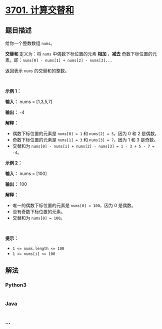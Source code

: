 # [3701. 计算交替和](https://leetcode.cn/problems/compute-alternating-sum)

## 题目描述

<!-- 这里写题目描述 -->

<p>给你一个整数数组 <code>nums</code>。</p>

<p><strong>交替和&nbsp;</strong>定义为：将 <code>nums</code> 中偶数下标位置的元素&nbsp;<strong>相加&nbsp;</strong>，<strong>减去</strong> 奇数下标位置的元素。即：<code>nums[0] - nums[1] + nums[2] - nums[3]...</code></p>

<p>返回表示 <code>nums</code> 的交替和的整数。</p>

<p>&nbsp;</p>

<p><strong class="example">示例 1：</strong></p>

<div class="example-block">
<p><strong>输入：</strong> <span class="example-io">nums = [1,3,5,7]</span></p>

<p><strong>输出：</strong> <span class="example-io">-4</span></p>

<p><strong>解释：</strong></p>

<ul>
	<li>偶数下标位置的元素是 <code>nums[0] = 1</code> 和 <code>nums[2] = 5</code>，因为 0 和 2 是偶数。</li>
	<li>奇数下标位置的元素是 <code>nums[1] = 3</code> 和 <code>nums[3] = 7</code>，因为 1 和 3 是奇数。</li>
	<li>交替和为 <code>nums[0] - nums[1] + nums[2] - nums[3] = 1 - 3 + 5 - 7 = -4</code>。</li>
</ul>
</div>

<p><strong class="example">示例 2：</strong></p>

<div class="example-block">
<p><strong>输入：</strong> <span class="example-io">nums = [100]</span></p>

<p><strong>输出：</strong> <span class="example-io">100</span></p>

<p><strong>解释：</strong></p>

<ul>
	<li>唯一的偶数下标位置的元素是 <code>nums[0] = 100</code>，因为 0 是偶数。</li>
	<li>没有奇数下标位置的元素。</li>
	<li>交替和为 <code>nums[0] = 100</code>。</li>
</ul>
</div>

<p>&nbsp;</p>

<p><strong>提示：</strong></p>

<ul>
	<li><code>1 &lt;= nums.length &lt;= 100</code></li>
	<li><code>1 &lt;= nums[i] &lt;= 100</code></li>
</ul>


## 解法

<!-- 这里可写通用的实现逻辑 -->

<!-- tabs:start -->

### **Python3**

<!-- 这里可写当前语言的特殊实现逻辑 -->

```python

```

### **Java**

<!-- 这里可写当前语言的特殊实现逻辑 -->

```java

```

### **...**

```

```

<!-- tabs:end -->
